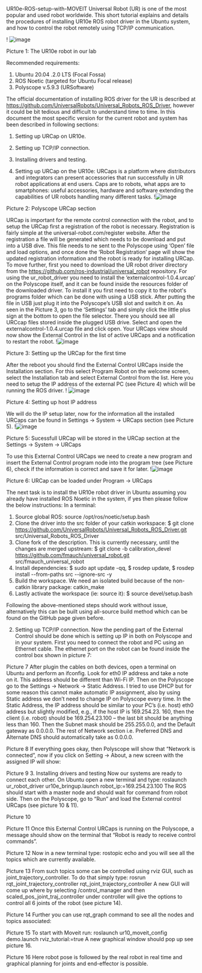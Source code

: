 UR10e-ROS-setup-with-MOVEIT
Universal Robot (UR) is one of the most popular and used robot worldwide. This short tutorial explains and details the procedures of installing UR10e ROS robot driver in the Ubuntu system, and how to control the robot remotely using TCP/IP communication. 

! ![image](https://user-images.githubusercontent.com/7438736/113154392-e2231400-922f-11eb-8810-e0e610833b1a.png)

Picture 1: The UR10e robot in our lab

Recommended requirements:
1.	Ubuntu 20.04 .2.0 LTS (Focal Fossa)
2.	ROS Noetic (targeted for Ubuntu Focal release)
3.	Polyscope v.5.9.3 (URSoftware)

The official documentation of installing ROS driver for the UR is described at https://github.com/UniversalRobots/Universal_Robots_ROS_Driver, however it could be bit tedious and difficult to understand time to time. In this document the most specific version for the current robot and system has been described in following sections:
1.	Setting up URCap on UR10e.
2.	Setting up TCP/IP connection. 
3.	Installing drivers and testing. 



1.	Setting up URCap on the UR10e:
URCaps is a platform where distributors and integrators can present accessories that run successfully in UR robot applications at end users. Caps are to robots, what apps are to smartphones: useful accessories, hardware and software extending the capabilities of UR robots handling many different tasks. 
!![image](https://user-images.githubusercontent.com/7438736/113154565-07178700-9230-11eb-9b1c-941835ebdff8.png)
	 
Picture 2: Polyscope URCap section

URCap is important for the remote control connection with the robot, and to setup the URCap first a registration of the robot is necessary. Registration is fairly simple at the universal-robot.com/register website. After the registration a file will be generated which needs to be download and put into a USB dive. This file needs to ne sent to the Polyscope using ‘Open’ file and load options, and once done the ‘Robot Registration’ page will show the updated registration information and the robot is ready for installing URCap. 
To move further, first you need to download the UR robot driver directory from the https://github.com/ros-industrial/universal_robot repository. 
For using the ur_robot_driver you need to install the ‘externalcontrol-1.0.4.urcap’ on the Polyscope itself, and it can be found inside the resources folder of the downloaded driver. To install it you first need to copy it to the robot's programs folder which can be done with using a USB stick. 
After putting the file in USB just plug it into the Polyscope’s USB slot and switch it on. As seen in the Picture 3, go to the ‘Settings’ tab and simply click the little plus sign at the bottom to open the file selector. There you should see all URCcap files stored inside the plugged USB drive. Select and open the externalcontrol-1.0.4.urcap file and click open. Your URCaps view should now show the External Control in the list of active URCaps and a notification to restart the robot. 
 !![image](https://user-images.githubusercontent.com/7438736/113155611-1e0aa900-9231-11eb-998a-71df7256ce82.png)

Picture 3: Setting up the URCap for the first time

After the reboot you should find the External Control URCaps inside the Installation section. For this select Program Robot on the welcome screen, select the Installation tab and select External Control from the list. Here you need to setup the IP address of the external PC (see Picture 4) which will be running the ROS driver.
! ![image](https://user-images.githubusercontent.com/7438736/113155717-3b3f7780-9231-11eb-933a-45b0439f54d8.png)

Picture 4: Setting up host IP address 

We will do the IP setup later, now for the information all the installed URCaps can be found in Settings -> System -> URCaps section (see Picture 5). 
!![image](https://user-images.githubusercontent.com/7438736/113155773-4e524780-9231-11eb-8acd-10fd07a0904d.png)

 
Picture 5: Sucessfull URCap will be stored in the URCap section at the Settings -> System -> URCaps 

To use this External Control URCaps we need to create a new program and insert the External Control program node into the program tree (see Picture 6), check if the information is correct and save it for later. 
 !![image](https://user-images.githubusercontent.com/7438736/113155892-6b871600-9231-11eb-8e10-bd1754a79f3b.png)

Picture 6: URCap can be loaded under Program -> URCaps

The next task is to install the UR10e robot driver in Ubuntu assuming you already have installed ROS Noetic in the system, if yes then please follow the below instructions:
In a terminal:
1.	Source global ROS: source /opt/ros/noetic/setup.bash
2.	Clone the driver into the src folder of your catkin workspace: $ git clone https://github.com/UniversalRobots/Universal_Robots_ROS_Driver.git src/Universal_Robots_ROS_Driver
3.	Clone fork of the description. This is currently necessary, until the changes are merged upstream: $ git clone -b calibration_devel https://github.com/fmauch/universal_robot.git src/fmauch_universal_robot
4.	Install dependencies: $ sudo apt update -qq, $ rosdep update, $ rosdep install --from-paths src --ignore-src -y
5.	Build the workspace. We need an isolated build because of the non-catkin library package: catkin_make
6.	Lastly activate the workspace (ie: source it): $ source devel/setup.bash

Following the above-mentioned steps should work without issue, alternatively this can be built using all-source build method which can be found on the GitHub page given before.   

2.	Setting up TCP/IP connection. 
Now the pending part of the External Control should be done which is setting up IP in both on Polyscope and in your system. 
First you need to connect the robot and PC using an Ethernet cable. The ethernet port on the robot can be found inside the control box shown in picture 7: 
 
Picture 7
After plugin the cables on both devices, open a terminal on Ubuntu and perform an ifconfig. Look for eth0 IP address and take a note on it. This address should be different than Wi-Fi IP. 
Then on the Polyscope go to the Settings -> Network -> Static Address. I tried to use DHCP but for some reason this cannot make automatic IP assignment, also by using Static address we don’t need to change IP on Polyscope every time. 
In the Static Address, the IP address should be similar to your PC’s (i.e. host) eth0 address but slightly modified, e.g., if the host IP is 169.254.23. 160, then the client (i.e. robot) should be 169.254.23.100 – the last bit should be anything less than 160. 
Then the Subnet mask should be 255.255.0.0, and the Default gateway as 0.0.0.0. The rest of Network section i.e. Preferred DNS and Alternate DNS should automatically take as 0.0.0.0. 
 
Picture 8
If everything goes okay, then Polyscope will show that “Network is connected”, now if you click on Setting -> About, a new screen with the assigned IP will show: 
 
 Picture 9
3.	Installing drivers and testing
Now our systems are ready to connect each other. On Ubuntu open a new terminal and type: 
roslaunch ur_robot_driver ur10e_bringup.launch robot_ip:=169.254.23.100
The ROS should start with a master node and should wait for command from robot side.  Then on the Polyscope, go to “Run” and load the External control URCaps (see picture 10 & 11). 
 
Picture 10
 
Picture 11
Once this External Control URCaps is running on the Polyscope, a message should show on the terminal that “Robot is ready to receive control commands”. 
 
Picture 12
Now in a new terminal type: rostopic echo and you will see all the topics which are currently available.
 
Picture 13
From such topics some can be controlled using rviz GUI, such as joint_trajectory_controller. To do that simply type: rosrun rqt_joint_trajectory_controller rqt_joint_trajectory_controller
A new GUI will come up where by selecting /control_manager and then scaled_pos_joint_traj_controller under controller will give the options to control all 6 joints of the robot (see picture 14). 
   
Picture 14
Further you can use rqt_graph command to see all the nodes and topics associated: 
 
Picture 15
To start with Moveit run: roslaunch ur10_moveit_config demo.launch rviz_tutorial:=true
A new graphical window should pop up see picture 16.
 
Picture 16
Here robot pose is followed by the real robot in real time and graphical planning for joints and end-effector is possible. 


   


